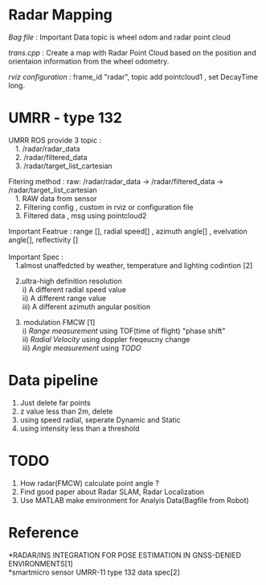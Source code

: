 # Radar Mapping 

*Bag file* : Important Data topic is wheel odom and radar point cloud

*trans.cpp* : Create a map with Radar Point Cloud based on the position and orientaion information from the wheel odometry.

*rviz configuration* : frame_id "radar", topic add pointcloud1 , set DecayTime long.

# UMRR - type 132

UMRR ROS provide 3 topic : <br/> 1. /radar/radar_data
                           <br/> 2. /radar/filtered_data
                           <br/> 3. /radar/target_list_cartesian

Fitering method : raw: /radar/radar_data -> /radar/filtered_data -> /radar/target_list_cartesian <br/> 
 1. RAW data from sensor <br/> 
 2. Filtering config , custom in rviz or configuration file <br/> 
 3. Filtered data , msg using pointcloud2 <br/> 

Important Featrue : range [], radial speed[] , azimuth angle[] , evelvation angle[], reflectivity [] <br/> 
<br/> 
Important Spec : <br/> 
 1.almost unaffedcted by weather, temperature and lighting codintion [2]
 
 2.ultra-high definition resolution  
  i) A different radial speed value <br/> 
  ii) A different range value <br/> 
  iii) A different azimuth angular position
   
 3. modulation FMCW [1] <br/> 
  i) *Range measurement* using TOF(time of flight) "phase shift" <br/> 
  ii) *Radial Velocity* using doppler freqeucny change <br/> 
  iii) *Angle measurement* using *TODO* <br/> 
                 
# Data pipeline
1. Just delete far points
2. z value less than 2m, delete
3. using speed radial, seperate Dynamic and Static
4. using intensity less than a threshold                 


# TODO
1. How radar(FMCW) calculate point angle ?
2. Find good paper about Radar SLAM, Radar Localization
3. Use MATLAB make environment for Analyis Data(Bagfile from Robot)
                 
# Reference <br/>                 
*RADAR/INS INTEGRATION FOR POSE ESTIMATION IN GNSS-DENIED ENVIRONMENTS[1] <br/> 
*smartmicro sensor UMRR-11 type 132 data spec[2] <br/> 
